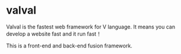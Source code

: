 # valval

Valval is the fastest web framework for V language. It means you can develop a website fast and it run fast！

This is a front-end and back-end fusion framework.


